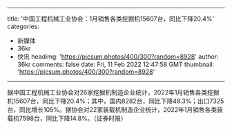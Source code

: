 
---
title: '中国工程机械工业协会：1月销售各类挖掘机15607台，同比下降20.4%'
categories: 
 - 新媒体
 - 36kr
 - 快讯
headimg: 'https://picsum.photos/400/300?random=8928'
author: 36kr
comments: false
date: Fri, 11 Feb 2022 12:47:58 GMT
thumbnail: 'https://picsum.photos/400/300?random=8928'
---

<div>   
据中国工程机械工业协会对26家挖掘机制造企业统计，2022年1月销售各类挖掘机15607台，同比下降20.4%；其中，国内8282台，同比下降48.3%；出口7325台，同比增长105%。据协会对22家装载机制造企业统计，2022年1月销售各类装载机7598台，同比下降14.8%。（证券时报）  
</div>
            